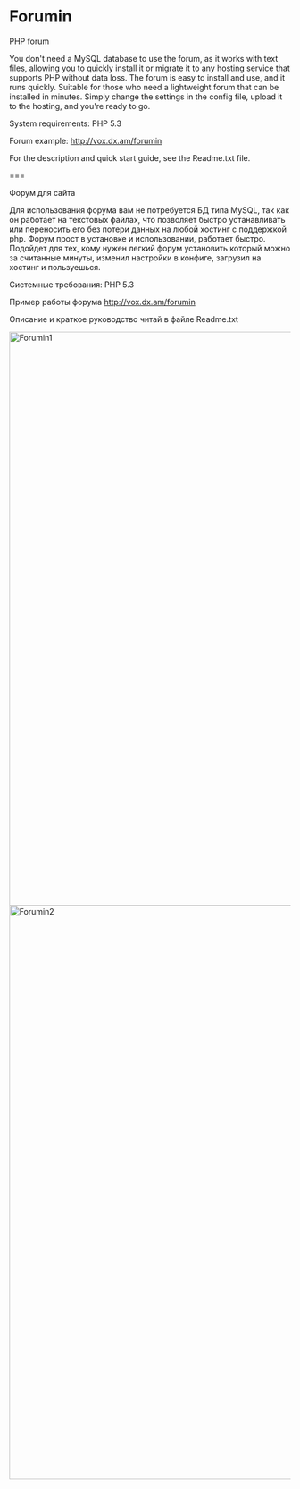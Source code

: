 # Forumin

PHP forum

You don't need a MySQL database to use the forum, as it works with text files, allowing you to quickly install it or migrate it to any hosting service that supports PHP without data loss. The forum is easy to install and use, and it runs quickly. Suitable for those who need a lightweight forum that can be installed in minutes. Simply change the settings in the config file, upload it to the hosting, and you're ready to go.

System requirements: PHP 5.3

Forum example: http://vox.dx.am/forumin

For the description and quick start guide, see the Readme.txt file.

===

Форум для сайта

Для использования форума вам не потребуется БД  типа MySQL, так как он работает на текстовых файлах, что позволяет быстро устанавливать или переносить его без потери данных на любой хостинг с поддержкой php. Форум  прост в установке и использовании, работает быстро. Подойдет для тех, кому нужен легкий форум установить который можно за считанные минуты, изменил настройки в конфиге, загрузил на хостинг и пользуешься.

Системные требования: PHP 5.3

Пример работы форума http://vox.dx.am/forumin

Описание и краткое руководство читай в файле Readme.txt

<img width="1271" height="1026" alt="Forumin1" src="https://github.com/user-attachments/assets/ae78cc28-2eb8-41f1-838b-58100649ff0f" />

<img width="1271" height="1026" alt="Forumin2" src="https://github.com/user-attachments/assets/f07fe7af-f10e-49a1-ab0f-ca881d98bf44" />
